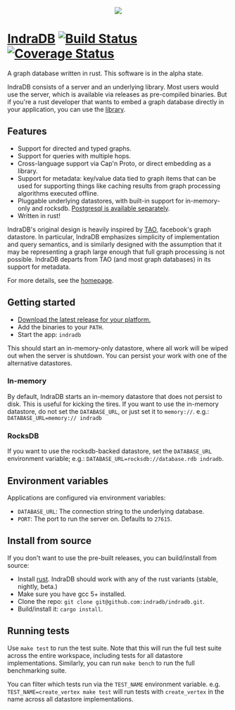 <p align="center">
 	<img src="https://indradb.github.io/logo.png">
</p>

# [IndraDB](https://indradb.github.io) [![Build Status](https://travis-ci.org/indradb/indradb.svg?branch=master)](https://travis-ci.org/indradb/indradb) [![Coverage Status](https://coveralls.io/repos/github/indradb/indradb/badge.svg?branch=master)](https://coveralls.io/github/indradb/indradb?branch=master)

A graph database written in rust. This software is in the alpha state.

IndraDB consists of a server and an underlying library. Most users would use the server, which is available via releases as pre-compiled binaries. But if you're a rust developer that wants to embed a graph database directly in your application, you can use the [library](https://github.com/indradb/indradb/tree/master/lib).

## Features

* Support for directed and typed graphs.
* Support for queries with multiple hops.
* Cross-language support via Cap'n Proto, or direct embedding as a library.
* Support for metadata: key/value data tied to graph items that can be used for supporting things like caching results from graph processing algorithms executed offline.
* Pluggable underlying datastores, with built-in support for in-memory-only and rocksdb. [Postgresql is available separately](https://github.com/indradb/postgres).
* Written in rust!

IndraDB's original design is heavily inspired by [TAO](https://www.cs.cmu.edu/~pavlo/courses/fall2013/static/papers/11730-atc13-bronson.pdf), facebook's graph datastore. In particular, IndraDB emphasizes simplicity of implementation and query semantics, and is similarly designed with the assumption that it may be representing a graph large enough that full graph processing is not possible. IndraDB departs from TAO (and most graph databases) in its support for metadata.

For more details, see the [homepage](https://indradb.github.io).

## Getting started

* [Download the latest release for your platform.](https://github.com/indradb/indradb/releases)
* Add the binaries to your `PATH`.
* Start the app: `indradb`

This should start an in-memory-only datastore, where all work will be wiped out when the server is shutdown. You can persist your work with one of the alternative datastores.

### In-memory

By default, IndraDB starts an in-memory datastore that does not persist to
disk. This is useful for kicking the tires. If you want to use the in-memory
datastore, do not set the `DATABASE_URL`, or just set it to `memory://`. e.g.:
`DATABASE_URL=memory:// indradb`

### RocksDB

If you want to use the rocksdb-backed datastore, set the `DATABASE_URL`
environment variable; e.g.: `DATABASE_URL=rocksdb://database.rdb indradb`.

## Environment variables

Applications are configured via environment variables:

* `DATABASE_URL`: The connection string to the underlying database.
* `PORT`: The port to run the server on. Defaults to `27615`.

## Install from source

If you don't want to use the pre-built releases, you can build/install from source:

* Install [rust](https://www.rust-lang.org/en-US/install.html). IndraDB should work with any of the rust variants (stable, nightly, beta.)
* Make sure you have gcc 5+ installed.
* Clone the repo: `git clone git@github.com:indradb/indradb.git`.
* Build/install it: `cargo install`.

## Running tests

Use `make test` to run the test suite. Note that this will run the full test suite across the entire workspace, including tests for all datastore implementations. Similarly, you can run `make bench` to run the full benchmarking suite.

You can filter which tests run via the `TEST_NAME` environment variable. e.g. `TEST_NAME=create_vertex make test` will run tests with `create_vertex` in the name across all datastore implementations.
